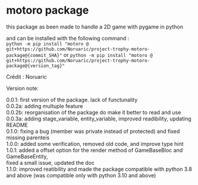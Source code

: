# motoro package

this package as been made to handle a 2D game with pygame in python

and can be installed with the following command :  \
`python -m pip install "motoro @ git+https://github.com/Noruaric/project-trophy-motoro-package@{commit_SHA}"`
or
`python -m pip install "motoro @ git+https://github.com/Noruaric/project-trophy-motoro-package@{version_tag}"`

Crédit : Noruaric

Version note:

0.0.1: first version of the package. lack of functunality  <br>
0.0.2a: adding multuple feature   <br>
0.0.2b: reorganisation of the package do make it better to read and use   <br>
0.0.3a: adding stage_variable, entity_variable, improved readibility, updating README <br>
0.1.0: fixing a bug (member was private instead of protected) and fixed missing parenteis <br>
1.0.0: added some verification, removed old code, and improve type hint <br>
1.0.1: added a offset option for the render method of GameBaseBloc and GameBaseEntity,  <br> fixed a small issue, updated the doc <br>
1.1.0: improved reatibility and made the package compatible with python 3.8 and above (was compatible only with python 3.10 and above) <br>
